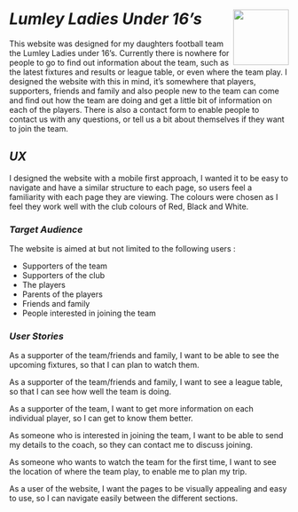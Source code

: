 # _**Lumley Ladies Under 16’s**_ <img align="right" width="100" height="100" src="assets/images/lumley_logo.png">

This website was designed for my daughters football team the Lumley Ladies under 16’s. Currently there is nowhere for people to go to find out information about the team, such as the latest fixtures and results or league table, or even where the team play.
I designed the website with this in mind, it’s somewhere that players, supporters, friends and family and also people new to the team can come and find out how the team are doing and get a little bit of information on each of the players. There is also a contact form to enable people to contact us with any questions, or tell us a bit about themselves if they want to join the team. 


## _**UX**_

I designed the website with a mobile first approach, I wanted it to be easy to navigate and have a similar structure to each page, so users feel a familiarity with each page they are viewing. The colours were chosen as I feel they work well with the club colours of Red, Black and White.

### _**Target Audience**_

The website is aimed at but not limited to the following users :

* Supporters of the team
* Supporters of the club
* The players
* Parents of the players
* Friends and family
* People interested in joining the team

### _**User Stories**_

As a supporter of the team/friends and family, I want to be able to see the upcoming fixtures, so that I can plan to watch them.

As a supporter of the team/friends and family, I want to see a league table, so that I can see how well the team is doing.

As a supporter of the team, I want to get more information on each individual player, so I can get to know them better.

As someone who is interested in joining the team, I want to be able to send my details to the coach, so they can contact me to discuss joining.

As someone who wants to watch the team for the first time, I want to see the location of where the team play, to enable me to plan my trip. 

As a user of the website, I want the pages to be visually appealing and easy to use, so I can navigate easily between the different sections.